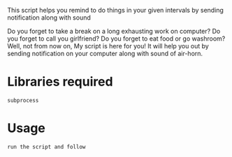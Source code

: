 This script helps you remind to do things in your given intervals by sending notification along with sound

Do you forget to take a break on a long exhausting work on computer?
Do you forget to call you girlfriend?
Do you forget to eat food or go washroom?
Well, not from now on, My script is here for you!
It will help you out by sending notification on your computer along with sound of air-horn.


Libraries required
==================
	subprocess

Usage
==================
	run the script and follow

